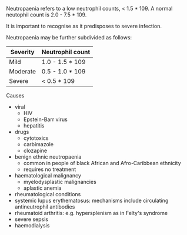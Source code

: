 Neutropaenia refers to a low neutrophil counts, \< 1\.5 \* 109. A normal neutophil count is 2\.0 \- 7\.5 \* 109.  
  
It is important to recognise as it predisposes to severe infection.  
  
Neutropaenia may be further subdivided as follows:  
  


| Severity | Neutrophil count |
| --- | --- |
| Mild | 1\.0 \- 1\.5 \* 109 |
| Moderate | 0\.5 \- 1\.0 \* 109 |
| Severe | \< 0\.5 \* 109 |

  
Causes  
* viral
	+ HIV
	+ Epstein\-Barr virus
	+ hepatitis
* drugs
	+ cytotoxics
	+ carbimazole
	+ clozapine
* benign ethnic neutropaenia
	+ common in people of black African and Afro\-Caribbean ethnicity
	+ requires no treatment
* haematological malignancy
	+ myelodysplastic malignancies
	+ aplastic anemia
* rheumatological conditions
* systemic lupus erythematosus: mechanisms include circulating antineutrophil antibodies
* rheumatoid arthritis: e.g. hypersplenism as in Felty's syndrome
* severe sepsis
* haemodialysis
